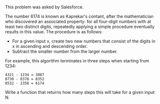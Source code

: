 This problem was asked by Salesforce.

The number 6174 is known as Kaprekar's contant, after the mathematician who discovered an associated property: for all four-digit numbers with at least two distinct digits, repeatedly applying a simple procedure eventually results in this value. The procedure is as follows:

- For a given input x, create two new numbers that consist of the digits in x in ascending and descending order.
- Subtract the smaller number from the larger number.

For example, this algorithm terminates in three steps when starting from 1234:
```
4321 - 1234 = 3087
8730 - 0378 = 8352
8532 - 2358 = 6174
```
Write a function that returns how many steps this will take for a given input N.
